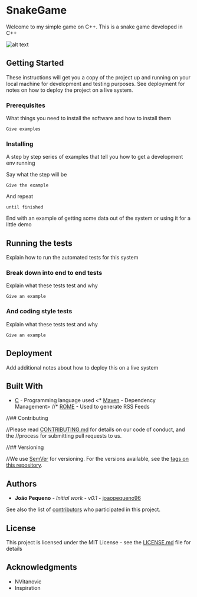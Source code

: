 # SnakeGame

Welcome to my simple game on C++. 
This is a snake game developed in C++

![alt text](https://github.com/joaopequeno96/SnakeGame/blob/master/icon.ico)

## Getting Started

These instructions will get you a copy of the project up and running on your local machine for development and testing purposes. See deployment for notes on how to deploy the project on a live system.

### Prerequisites

What things you need to install the software and how to install them

```
Give examples
```

### Installing

A step by step series of examples that tell you how to get a development env running

Say what the step will be

```
Give the example
```

And repeat

```
until finished
```

End with an example of getting some data out of the system or using it for a little demo

## Running the tests

Explain how to run the automated tests for this system

### Break down into end to end tests

Explain what these tests test and why

```
Give an example
```

### And coding style tests

Explain what these tests test and why

```
Give an example
```

## Deployment

Add additional notes about how to deploy this on a live system

## Built With

* [C](https://en.wikipedia.org/wiki/C_(programming_language)) - Programming language used
<* [Maven](https://maven.apache.org/) - Dependency Management>
//* [ROME](https://rometools.github.io/rome/) - Used to generate RSS Feeds

//## Contributing

//Please read [CONTRIBUTING.md](https://gist.github.com/PurpleBooth/b24679402957c63ec426) for details on our code of conduct, and the //process for submitting pull requests to us.

//## Versioning

//We use [SemVer](http://semver.org/) for versioning. For the versions available, see the [tags on this repository](https://github.com/your/project/tags). 

## Authors

* **João Pequeno** - *Initial work - v0.1* - [joaopequeno96](https://github.com/joaopequeno96)

See also the list of [contributors](https://github.com/SnakeGame/contributors) who participated in this project.

## License

This project is licensed under the MIT License - see the [LICENSE.md](LICENSE.md) file for details

## Acknowledgments

* NVitanovic
* Inspiration
